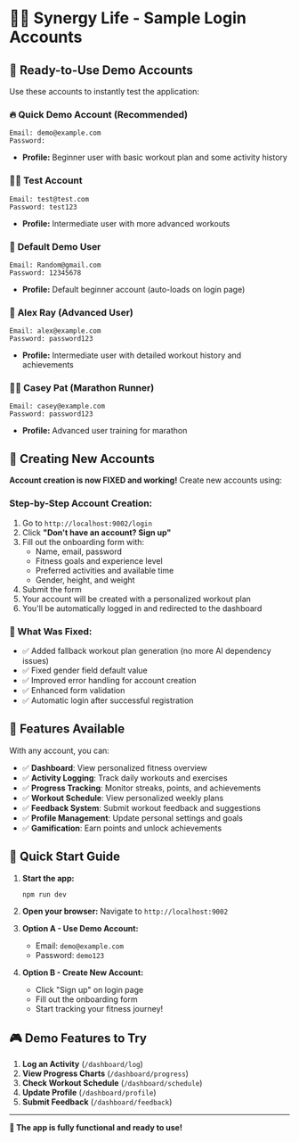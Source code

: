 # 🏋️‍♀️ Synergy Life - Sample Login Accounts

## 🚀 Ready-to-Use Demo Accounts

Use these accounts to instantly test the application:

### 🔥 **Quick Demo Account** (Recommended)
```
Email: demo@example.com
Password:   
```
- **Profile:** Beginner user with basic workout plan and some activity history

### 🏃‍♂️ **Test Account**
```
Email: test@test.com
Password: test123
```
- **Profile:** Intermediate user with more advanced workouts

### 🎯 **Default Demo User**
```
Email: Random@gmail.com
Password: 12345678
```
- **Profile:** Default beginner account (auto-loads on login page)

### 👤 **Alex Ray** (Advanced User)
```
Email: alex@example.com
Password: password123
```
- **Profile:** Intermediate user with detailed workout history and achievements

### 🏃‍♀️ **Casey Pat** (Marathon Runner)
```
Email: casey@example.com
Password: password123
```
- **Profile:** Advanced user training for marathon

## 📝 Creating New Accounts

**Account creation is now FIXED and working!** Create new accounts using:

### Step-by-Step Account Creation:
1. Go to `http://localhost:9002/login`
2. Click **"Don't have an account? Sign up"**
3. Fill out the onboarding form with:
   - Name, email, password
   - Fitness goals and experience level
   - Preferred activities and available time
   - Gender, height, and weight
4. Submit the form
5. Your account will be created with a personalized workout plan
6. You'll be automatically logged in and redirected to the dashboard

### 🔧 What Was Fixed:
- ✅ Added fallback workout plan generation (no more AI dependency issues)
- ✅ Fixed gender field default value
- ✅ Improved error handling for account creation
- ✅ Enhanced form validation
- ✅ Automatic login after successful registration

## 🎯 Features Available

With any account, you can:
- ✅ **Dashboard**: View personalized fitness overview
- ✅ **Activity Logging**: Track daily workouts and exercises  
- ✅ **Progress Tracking**: Monitor streaks, points, and achievements
- ✅ **Workout Schedule**: View personalized weekly plans
- ✅ **Feedback System**: Submit workout feedback and suggestions
- ✅ **Profile Management**: Update personal settings and goals
- ✅ **Gamification**: Earn points and unlock achievements

## 🚀 Quick Start Guide

1. **Start the app:**
   ```bash
   npm run dev
   ```

2. **Open your browser:**
   Navigate to `http://localhost:9002`

3. **Option A - Use Demo Account:**
   - Email: `demo@example.com`
   - Password: `demo123`

4. **Option B - Create New Account:**
   - Click "Sign up" on login page
   - Fill out the onboarding form
   - Start tracking your fitness journey!

## 🎮 Demo Features to Try

1. **Log an Activity** (`/dashboard/log`)
2. **View Progress Charts** (`/dashboard/progress`) 
3. **Check Workout Schedule** (`/dashboard/schedule`)
4. **Update Profile** (`/dashboard/profile`)
5. **Submit Feedback** (`/dashboard/feedback`)

---
**🎉 The app is fully functional and ready to use!**